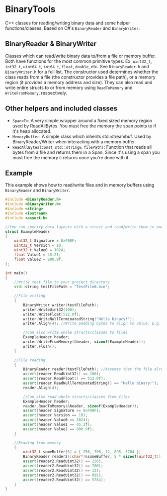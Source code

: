# BinaryTools
C++ classes for reading/writing binary data and some helper functions/classes. Based on C#'s `BinaryReader` and `BinaryWriter`.

## BinaryReader & BinaryWriter
Classes which can read/write binary data to/from a file or memory buffer. Both have functions for the most common primitive types. Ex: `uint32_t`, `int32_t`, `uint64_t`, `int64_t`, `float`, `double`, etc. See `BinaryReader.h` and `BinaryWriter.h` for a full list. The constructor used determines whether the class reads from a file (the constructor provides a file path), or a memory region (it provides a memory address and size). They can also read and write entire structs to or from memory using `ReadToMemory` and `WriteFromMemory`, respectively. 

## Other helpers and included classes
- `Span<T>`: A very simple wrapper around a fixed sized memory region used by ReadAllBytes. You must free the memory the span points to if it's heap allocated.
- `MemoryBuffer`: A simple class which inherits std::streambuf. Used by BinaryReader/Writer when interacting with a memory buffer.
- `ReadAllBytes(const std::string& filePath)`: Function that reads all bytes from a file and returns them in a Span<T>. Since it's using a span you must free the memory it returns once you're done with it.

## Example
This example shows how to read/write files and in memory buffers using `BinaryReader` and `BinaryWriter`.
```c++
#include <BinaryReader.h>
#include <BinaryWriter.h>
#include <string>
#include <iostream>
#include <assert.h>

//You can specify data layouts with a struct and read/write them in one go
struct ExampleHeader
{
    uint32_t Signature = 0xF00F;
    uint32_t Version = 10;
    uint32_t Value0 = 1024;
    float Value1 = 45.2f;
    float Value2 = 800.9f;
};

int main()
{
    //Write test file to your project directory
    std::string testFilePath = "TestFile0.bin";

    //File writing
    {
        BinaryWriter writer(testFilePath);
        writer.WriteUint32(100);
        writer.WriteFloat(512.0f);
        writer.WriteNullTerminatedString("Hello binary!");
        writer.Align(4); //Write padding bytes to align to value. E.g. position = 13. After align(4), position 16, the next multiple of 4.

        //Can also write whole structs/classes to files
        ExampleHeader header;
        writer.WriteFromMemory(&header, sizeof(ExampleHeader));
        writer.Flush();
    }

    //File reading
    {
        BinaryReader reader(testFilePath); //Assumes that the file already exists
        assert(reader.ReadUint32() == 100);
        assert(reader.ReadFloat() == 512.0f);
        assert(reader.ReadNullTerminatedString() == "Hello binary!");
        reader.Align(4);

        //Can also read whole structs/classes from files
        ExampleHeader header;
        reader.ReadToMemory(&header, sizeof(ExampleHeader));
        assert(header.Signature == 0xF00F);
        assert(header.Version == 10);
        assert(header.Value0 == 1024);
        assert(header.Value1 == 45.2f);
        assert(header.Value2 == 800.9f);
    }

    //Reading from memory
    {
        uint32_t someBuffer[5] = { 256, 700, 12, 895, 5784 };
        BinaryReader reader2((char*)&someBuffer, 5 * sizeof(uint32_t));
        assert(reader2.ReadUint32() == 256);
        assert(reader2.ReadUint32() == 700);
        assert(reader2.ReadUint32() == 12);
        assert(reader2.ReadUint32() == 895);
        assert(reader2.ReadUint32() == 5784);
    }
}

```

